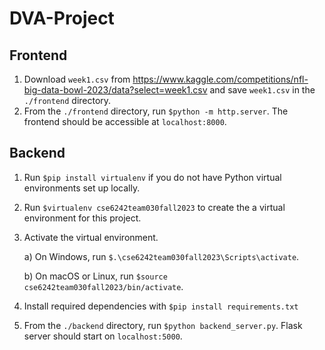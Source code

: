 # DVA-Project


## Frontend
1. Download ```week1.csv``` from https://www.kaggle.com/competitions/nfl-big-data-bowl-2023/data?select=week1.csv and save ```week1.csv``` in the ```./frontend``` directory.
2. From the ```./frontend``` directory, run ```$python -m http.server```. The frontend should be accessible at ```localhost:8000```.

## Backend
1. Run ```$pip install virtualenv``` if you do not have Python virtual environments set up locally.
2. Run ```$virtualenv cse6242team030fall2023``` to create the a virtual environment for this project.
3. Activate the virtual environment.

    a) On Windows, run ```$.\cse6242team030fall2023\Scripts\activate```.

    b) On macOS or Linux, run ```$source cse6242team030fall2023/bin/activate```.
    
4. Install required dependencies with ```$pip install requirements.txt```
5. From the ```./backend``` directory, run ```$python backend_server.py```. Flask server should start on ```localhost:5000```.
